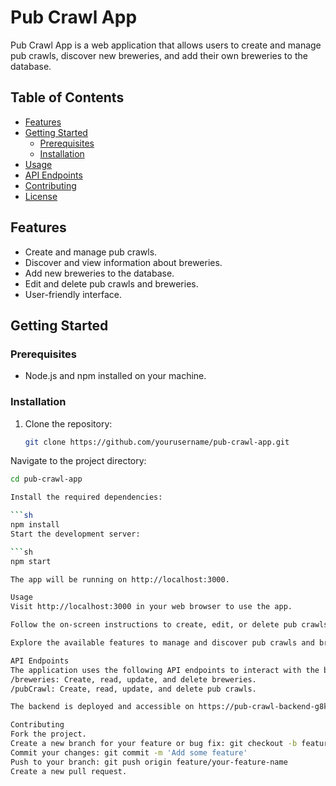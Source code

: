 # Pub Crawl App

Pub Crawl App is a web application that allows users to create and manage pub crawls, discover new breweries, and add their own breweries to the database.

## Table of Contents

- [Features](#features)
- [Getting Started](#getting-started)
  - [Prerequisites](#prerequisites)
  - [Installation](#installation)
- [Usage](#usage)
- [API Endpoints](#api-endpoints)
- [Contributing](#contributing)
- [License](#license)

## Features

- Create and manage pub crawls.
- Discover and view information about breweries.
- Add new breweries to the database.
- Edit and delete pub crawls and breweries.
- User-friendly interface.

## Getting Started

### Prerequisites

- Node.js and npm installed on your machine.

### Installation

1. Clone the repository:

   ```sh
   git clone https://github.com/yourusername/pub-crawl-app.git
Navigate to the project directory:

```sh
cd pub-crawl-app

Install the required dependencies:

```sh
npm install
Start the development server:

```sh
npm start

The app will be running on http://localhost:3000.

Usage
Visit http://localhost:3000 in your web browser to use the app.

Follow the on-screen instructions to create, edit, or delete pub crawls and breweries.

Explore the available features to manage and discover pub crawls and breweries.

API Endpoints
The application uses the following API endpoints to interact with the backend:
/breweries: Create, read, update, and delete breweries.
/pubCrawl: Create, read, update, and delete pub crawls.

The backend is deployed and accessible on https://pub-crawl-backend-g8ks.onrender.com

Contributing
Fork the project.
Create a new branch for your feature or bug fix: git checkout -b feature/your-feature-name
Commit your changes: git commit -m 'Add some feature'
Push to your branch: git push origin feature/your-feature-name
Create a new pull request.